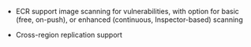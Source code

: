 - ECR support image scanning for vulnerabilities, with option for basic (free, on-push), or enhanced (continuous, Inspector-based) scanning

- Cross-region replication support
